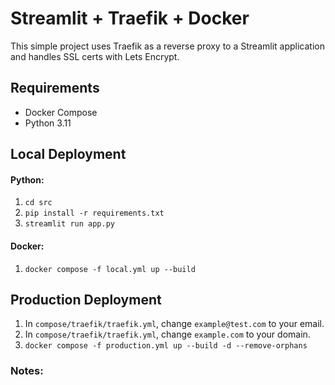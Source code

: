 # Streamlit + Traefik + Docker
This simple project uses Traefik as a reverse proxy to a Streamlit application and handles SSL certs with Lets Encrypt.

## Requirements
- Docker Compose
- Python 3.11

## Local Deployment
#### Python:
1. `cd src`
2. `pip install -r requirements.txt`
3. `streamlit run app.py`

#### Docker:
1. `docker compose -f local.yml up --build`

## Production Deployment
1. In `compose/traefik/traefik.yml`, change `example@test.com` to your email.
2. In `compose/traefik/traefik.yml`, change `example.com` to your domain.
3. `docker compose -f production.yml up --build -d --remove-orphans`

### Notes:


